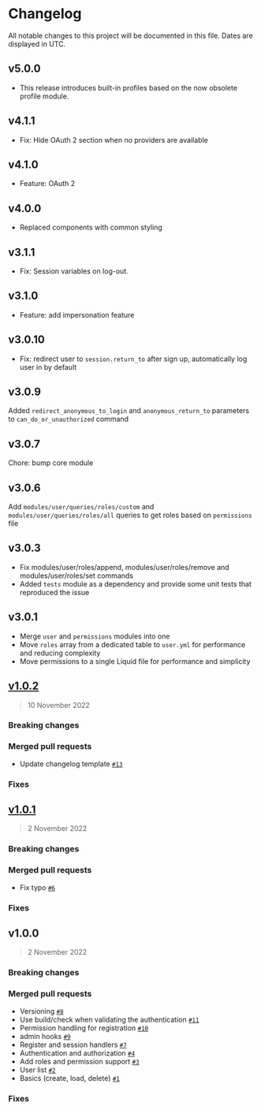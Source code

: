 # Changelog

All notable changes to this project will be documented in this file. Dates are displayed in UTC.

## v5.0.0
* This release introduces built-in profiles based on the now obsolete profile module.

## v4.1.1
* Fix: Hide OAuth 2 section when no providers are available

## v4.1.0
* Feature: OAuth 2

## v4.0.0
* Replaced components with common styling

## v3.1.1

* Fix: Session variables on log-out.

## v3.1.0

* Feature: add impersonation feature

## v3.0.10

* Fix: redirect user to `session.return_to` after sign up, automatically log user in by default

## v3.0.9

Added `redirect_anonymous_to_login` and `anonymous_return_to` parameters to `can_do_or_unauthorized` command

## v3.0.7

Chore: bump core module

## v3.0.6

Add `modules/user/queries/roles/custom` and `modules/user/queries/roles/all` queries to get roles based on `permissions` file

## v3.0.3

* Fix modules/user/roles/append, modules/user/roles/remove and modules/user/roles/set commands
* Added `tests` module as a dependency and provide some unit tests that reproduced the issue


## v3.0.1

* Merge `user` and `permissions` modules into one
* Move `roles` array from a dedicated table to `user.yml` for performance and reducing complexity
* Move permissions to a single Liquid file for performance and simplicity

## [v1.0.2](https://github.com/Platform-OS/pos-module-user/compare/v1.0.1...v1.0.2)

> 10 November 2022

### Breaking changes

### Merged pull requests
- Update changelog template [`#13`](https://github.com/Platform-OS/pos-module-user/pull/13)

### Fixes

## [v1.0.1](https://github.com/Platform-OS/pos-module-user/compare/v1.0.0...v1.0.1)

> 2 November 2022

### Breaking changes

### Merged pull requests
- Fix typo [`#6`](https://github.com/Platform-OS/pos-module-user/pull/6)

### Fixes

## v1.0.0

> 2 November 2022

### Breaking changes

### Merged pull requests
- Versioning [`#8`](https://github.com/Platform-OS/pos-module-user/pull/8)
- Use build/check when validating the authentication [`#11`](https://github.com/Platform-OS/pos-module-user/pull/11)
- Permission handling for registration [`#10`](https://github.com/Platform-OS/pos-module-user/pull/10)
- admin hooks [`#9`](https://github.com/Platform-OS/pos-module-user/pull/9)
- Register and session handlers [`#7`](https://github.com/Platform-OS/pos-module-user/pull/7)
- Authentication and authorization [`#4`](https://github.com/Platform-OS/pos-module-user/pull/4)
- Add roles and permission support [`#3`](https://github.com/Platform-OS/pos-module-user/pull/3)
- User list [`#2`](https://github.com/Platform-OS/pos-module-user/pull/2)
- Basics (create, load, delete) [`#1`](https://github.com/Platform-OS/pos-module-user/pull/1)

### Fixes

